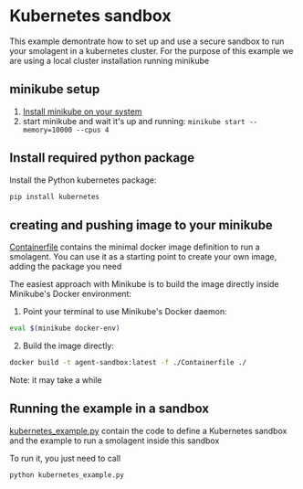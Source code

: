 # Kubernetes sandbox

This example demontrate how to set up and use a secure sandbox to run your smolagent in a kubernetes cluster. For the purpose of this example we are using a local cluster installation running minikube

## minikube setup

1. [Install minikube on your system](https://minikube.sigs.k8s.io/docs/start/?arch=%2Flinux%2Fx86-64%2Fstable%2Fbinary+download)
2. start minikube and wait it's up and running: `minikube start --memory=10000 --cpus 4`


## Install required python package

Install the Python kubernetes package:
```bash
pip install kubernetes
```
## creating and pushing image to your minikube

[Containerfile](./Containerfile) contains the minimal docker image definition to run a smolagent. You can use it as a starting point to create your own image, adding the package you need

The easiest approach with Minikube is to build the image directly inside Minikube's Docker environment:

1. Point your terminal to use Minikube's Docker daemon:

```bash
eval $(minikube docker-env)
```

2. Build the image directly:

```bash
docker build -t agent-sandbox:latest -f ./Containerfile ./
```
Note: it may take a while



## Running the example in a sandbox

[kubernetes_example.py](./kubernetes_example.py) contain the code to define a Kubernetes sandbox and the example to run a smolagent inside this sandbox

To run it, you just need to call
```bash
python kubernetes_example.py
```



